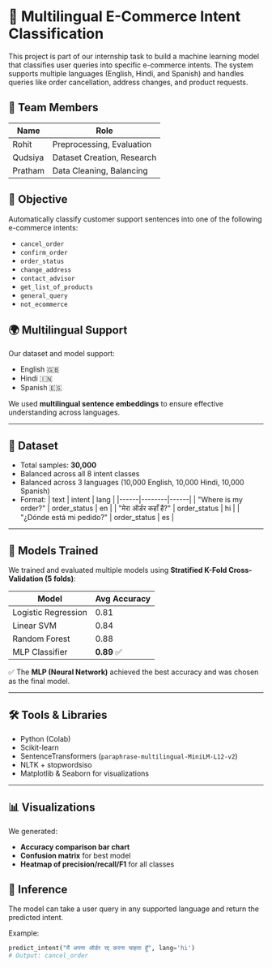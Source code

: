 # 🛒 Multilingual E-Commerce Intent Classification

This project is part of our internship task to build a machine learning model that classifies user queries into specific e-commerce intents. The system supports multiple languages (English, Hindi, and Spanish) and handles queries like order cancellation, address changes, and product requests.


## 👥 Team Members

| Name           | Role                                 |
|----------------|--------------------------------------|
| Rohit          | Preprocessing, Evaluation            |
| Qudsiya        | Dataset Creation, Research           |
| Pratham        | Data Cleaning, Balancing             |


## 📌 Objective

Automatically classify customer support sentences into one of the following e-commerce intents:

- `cancel_order`
- `confirm_order`
- `order_status`
- `change_address`
- `contact_advisor`
- `get_list_of_products`
- `general_query`
- `not_ecommerce`

## 🌍 Multilingual Support

Our dataset and model support:
- English 🇬🇧
- Hindi 🇮🇳
- Spanish 🇪🇸

We used **multilingual sentence embeddings** to ensure effective understanding across languages.

---

## 📁 Dataset

- Total samples: **30,000**
- Balanced across all 8 intent classes
- Balanced across 3 languages (10,000 English, 10,000 Hindi, 10,000 Spanish)
- Format:
  | text | intent | lang |
  |------|--------|------|
  | "Where is my order?" | order_status | en |
  | "मेरा ऑर्डर कहाँ है?" | order_status | hi |
  | "¿Dónde está mi pedido?" | order_status | es |

---

## 🧠 Models Trained

We trained and evaluated multiple models using **Stratified K-Fold Cross-Validation (5 folds)**:

| Model               | Avg Accuracy |
|---------------------|--------------|
| Logistic Regression | 0.81         |
| Linear SVM          | 0.84         |
| Random Forest       | 0.88         |
| MLP Classifier      | **0.89** ✅ |

✅ The **MLP (Neural Network)** achieved the best accuracy and was chosen as the final model.

---

## 🛠️ Tools & Libraries

- Python (Colab)
- Scikit-learn
- SentenceTransformers (`paraphrase-multilingual-MiniLM-L12-v2`)
- NLTK + stopwordsiso
- Matplotlib & Seaborn for visualizations

---

## 📊 Visualizations

We generated:
- **Accuracy comparison bar chart**
- **Confusion matrix** for best model
- **Heatmap of precision/recall/F1** for all classes


## 🔮 Inference

The model can take a user query in any supported language and return the predicted intent.

Example:

```python
predict_intent("मैं अपना ऑर्डर रद्द करना चाहता हूँ", lang='hi')
# Output: cancel_order
